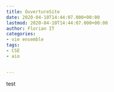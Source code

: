 ```yaml
---
title: OuvertureSite
date: 2020-04-10T14:44:07.000+00:00
lastmod: 2020-04-10T14:44:07.000+00:00
author: Florian IT
categories:
- vie ensemble
tags:
- CSE
- aio


---
```

test
